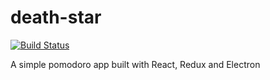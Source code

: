 # death-star

[![Build Status](https://travis-ci.org/grvcoelho/death-star.svg?branch=master)](https://travis-ci.org/grvcoelho/death-star)

A simple pomodoro app built with React, Redux and Electron
